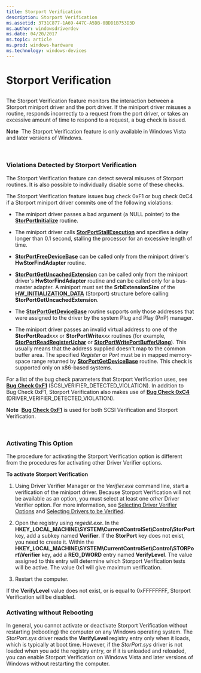 ```yaml
---
title: Storport Verification
description: Storport Verification
ms.assetid: 3731C877-1A69-447C-A5DB-0BDD1B753D3D
ms.author: windowsdriverdev
ms.date: 04/20/2017
ms.topic: article
ms.prod: windows-hardware
ms.technology: windows-devices
---
```


# Storport Verification


## <span id="ddk_storport_verification_tools"></span><span id="DDK_STORPORT_VERIFICATION_TOOLS"></span>


The Storport Verification feature monitors the interaction between a Storport miniport driver and the port driver. If the miniport driver misuses a routine, responds incorrectly to a request from the port driver, or takes an excessive amount of time to respond to a request, a bug check is issued.

**Note**  The Storport Verification feature is only available in Windows Vista and later versions of Windows.

 

### <span id="violations_detected_by_storport_verification"></span><span id="VIOLATIONS_DETECTED_BY_STORPORT_VERIFICATION"></span>Violations Detected by Storport Verification

The Storport Verification feature can detect several misuses of Storport routines. It is also possible to individually disable some of these checks.

The Storport Verification feature issues bug check 0xF1 or bug check 0xC4 if a Storport miniport driver commits one of the following violations:

-   The miniport driver passes a bad argument (a NULL pointer) to the [**StorPortInitialize**](https://msdn.microsoft.com/library/windows/hardware/ff567108) routine.

-   The miniport driver calls [**StorPortStallExecution**](https://msdn.microsoft.com/library/windows/hardware/ff567508) and specifies a delay longer than 0.1 second, stalling the processor for an excessive length of time.

-   [**StorPortFreeDeviceBase**](https://msdn.microsoft.com/library/windows/hardware/ff567061) can be called only from the miniport driver's **HwStorFindAdapter** routine.

-   [**StorPortGetUncachedExtension**](https://msdn.microsoft.com/library/windows/hardware/ff567103) can be called only from the miniport driver's **HwStorFindAdapter** routine and can be called only for a bus-master adapter. A miniport must set the **SrbExtensionSize** of the [**HW\_INITIALIZATION\_DATA**](https://msdn.microsoft.com/library/windows/hardware/ff557459) (Storport) structure before calling **StorPortGetUncachedExtension**.

-   The [**StorPortGetDeviceBase**](https://msdn.microsoft.com/library/windows/hardware/ff567080) routine supports only those addresses that were assigned to the driver by the system Plug and Play (PnP) manager.

-   The miniport driver passes an invalid virtual address to one of the **StorPortRead***xxx* or **StorPortWrite***xxx* routines (for example, [**StorPortReadRegisterUchar**](https://msdn.microsoft.com/library/windows/hardware/ff567483) or [**StorPortWritePortBufferUlong**](https://msdn.microsoft.com/library/windows/hardware/ff567517)). This usually means that the address supplied doesn't map to the common buffer area. The specified *Register* or *Port* must be in mapped memory-space range returned by [**StorPortGetDeviceBase**](https://msdn.microsoft.com/library/windows/hardware/ff567080) routine. This check is supported only on x86-based systems.

For a list of the bug check parameters that Storport Verification uses, see [**Bug Check 0xF1**](https://msdn.microsoft.com/library/windows/hardware/ff560365) (SCSI\_VERIFIER\_DETECTED\_VIOLATION). In addition to Bug Check 0xF1, Storport Verification also makes use of [**Bug Check 0xC4**](https://msdn.microsoft.com/library/windows/hardware/ff560187) (DRIVER\_VERIFIER\_DETECTED\_VIOLATION).

**Note**  [**Bug Check 0xF1**](https://msdn.microsoft.com/library/windows/hardware/ff560365) is used for both SCSI Verification and Storport Verification.

 

### <span id="activating_this_option"></span><span id="ACTIVATING_THIS_OPTION"></span>Activating This Option

The procedure for activating the Storport Verification option is different from the procedures for activating other Driver Verifier options.

**To activate Storport Verification**

1.  Using Driver Verifier Manager or the *Verifier.exe* command line, start a verification of the miniport driver. Because Storport Verification will not be available as an option, you must select at least one *other* Driver Verifier option. For more information, see [Selecting Driver Verifier Options](selecting-driver-verifier-options.md) and [Selecting Drivers to be Verified](selecting-drivers-to-be-verified.md).

2.  Open the registry using *regedit.exe*. In the **HKEY\_LOCAL\_MACHINE\\SYSTEM\\CurrentControlSet\\Control\\StorPort** key, add a subkey named **Verifier**. If the **StorPort** key does not exist, you need to create it. Within the **HKEY\_LOCAL\_MACHINE\\SYSTEM\\CurrentControlSet\\Control\\STORPort\\Verifier** key, add a **REG\_DWORD** entry named **VerifyLevel**. The value assigned to this entry will determine which Storport Verification tests will be active. The value 0x1 will give maximum verification.

3.  Restart the computer.

If the **VerifyLevel** value does not exist, or is equal to 0xFFFFFFFF, Storport Verification will be disabled.

### <span id="activating_without_rebooting"></span><span id="ACTIVATING_WITHOUT_REBOOTING"></span>Activating without Rebooting

In general, you cannot activate or deactivate Storport Verification without restarting (rebooting) the computer on any Windows operating system. The *StorPort.sys* driver reads the **VerifyLevel** registry entry only when it loads, which is typically at boot time. However, if the *StorPort.sys* driver is not loaded when you add the registry entry, or if it is unloaded and reloaded, you can enable Storport Verification on Windows Vista and later versions of Windows without restarting the computer.

 

 





